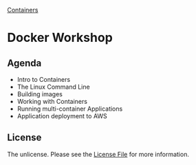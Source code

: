 [Containers](docker-intro-image.jpg)

# Docker Workshop

## Agenda

* Intro to Containers
* The Linux Command Line
* Building images
* Working with Containers
* Running multi-container Applications
* Application deployment to AWS


## License

The unlicense. Please see the [License File](LICENSE) for more information.